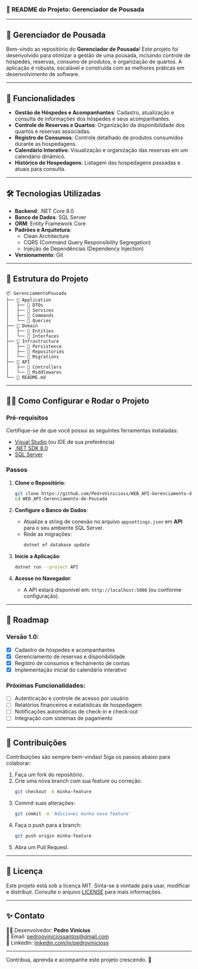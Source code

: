 ### 📘 **README do Projeto: Gerenciador de Pousada**

---

## 🏨 **Gerenciador de Pousada**

Bem-vindo ao repositório do **Gerenciador de Pousada**! Este projeto foi desenvolvido para otimizar a gestão de uma pousada, incluindo controle de hóspedes, reservas, consumo de produtos, e organização de quartos. A aplicação é robusta, escalável e construída com as melhores práticas em desenvolvimento de software.

---

## 🚀 **Funcionalidades**

- **Gestão de Hóspedes e Acompanhantes**: Cadastro, atualização e consulta de informações dos hóspedes e seus acompanhantes.
- **Controle de Reservas e Quartos**: Organização da disponibilidade dos quartos e reservas associadas.
- **Registro de Consumos**: Controle detalhado de produtos consumidos durante as hospedagens.
- **Calendário Interativo**: Visualização e organização das reservas em um calendário dinâmico.
- **Histórico de Hospedagens**: Listagem das hospedagens passadas e atuais para consulta.

---

## 🛠️ **Tecnologias Utilizadas**

- **Backend**: .NET Core 8.0
- **Banco de Dados**: SQL Server
- **ORM**: Entity Framework Core
- **Padrões e Arquitetura**:
  - Clean Architecture
  - CQRS (Command Query Responsibility Segregation)
  - Injeção de Dependências (Dependency Injection)
- **Versionamento**: Git

---

## 📂 **Estrutura do Projeto**

```
📦 GerenciamentoPousada
├── 📁 Application
│   ├── 📁 DTOs
│   ├── 📁 Services
│   ├── 📁 Commands
│   └── 📁 Queries
├── 📁 Domain
│   ├── 📁 Entities
│   └── 📁 Interfaces
├── 📁 Infrastructure
│   ├── 📁 Persistence
│   ├── 📁 Repositories
│   └── 📁 Migrations
├── 📁 API
│   ├── 📁 Controllers
│   └── 📁 Middlewares
└── 📄 README.md
```

---

## 🧑‍💻 **Como Configurar e Rodar o Projeto**

### Pré-requisitos
Certifique-se de que você possui as seguintes ferramentas instaladas:
- [Visual Studio](https://visualstudio.microsoft.com/) (ou IDE de sua preferência)
- [.NET SDK 8.0](https://dotnet.microsoft.com/download)
- [SQL Server](https://www.microsoft.com/pt-br/sql-server)

### Passos
1. **Clone o Repositório**:
   ```bash
   git clone https://github.com/PedroVinicioss/WEB_API-Gerenciamento-de-Pousada.git
   cd WEB_API-Gerenciamento-de-Pousada
   ```

2. **Configure o Banco de Dados**:
   - Atualize a string de conexão no arquivo `appsettings.json` em **API** para o seu ambiente SQL Server.
   - Rode as migrações:
     ```bash
     dotnet ef database update
     ```

3. **Inicie a Aplicação**:
   ```bash
   dotnet run --project API
   ```

4. **Acesse no Navegador**:
   - A API estará disponível em: `http://localhost:5000` (ou conforme configuração).

---

## 📅 **Roadmap**

### Versão 1.0:
- [x] Cadastro de hóspedes e acompanhantes
- [x] Gerenciamento de reservas e disponibilidade
- [x] Registro de consumos e fechamento de contas
- [x] Implementação inicial do calendário interativo

### Próximas Funcionalidades:
- [ ] Autenticação e controle de acesso por usuário
- [ ] Relatórios financeiros e estatísticas de hospedagem
- [ ] Notificações automáticas de check-in e check-out
- [ ] Integração com sistemas de pagamento

---

## 🤝 **Contribuições**

Contribuições são sempre bem-vindas! Siga os passos abaixo para colaborar:

1. Faça um fork do repositório.
2. Crie uma nova branch com sua feature ou correção:
   ```bash
   git checkout -b minha-feature
   ```
3. Commit suas alterações:
   ```bash
   git commit -m 'Adicionei minha nova feature'
   ```
4. Faça o push para a branch:
   ```bash
   git push origin minha-feature
   ```
5. Abra um Pull Request.

---

## 📄 **Licença**

Este projeto está sob a licença MIT. Sinta-se à vontade para usar, modificar e distribuir. Consulte o arquivo [LICENSE](LICENSE) para mais informações.

---

## ✨ **Contato**

👨‍💻 Desenvolvedor: **Pedro Vinícius**  
📧 Email: [pedrooviniciossantos@gmail.com](mailto:pedrooviniciossantos.dev@gmail.com)  
🔗 LinkedIn: [linkedin.com/in/pedrovinicioss](https://www.linkedin.com/in/pedrovinicioss)  

---

Contribua, aprenda e acompanhe este projeto crescendo. 🚀

